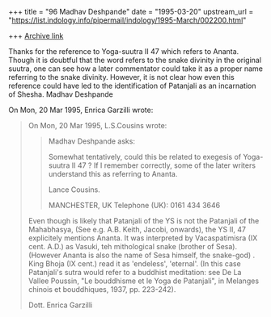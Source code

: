 +++
title = "96 Madhav Deshpande"
date = "1995-03-20"
upstream_url = "https://list.indology.info/pipermail/indology/1995-March/002200.html"

+++
[Archive link](https://list.indology.info/pipermail/indology/1995-March/002200.html)

Thanks for the reference to Yoga-suutra II 47 which refers to Ananta.  
Though it is doubtful that the word refers to the snake divinity in the 
original suutra, one can see how a later commentator could take it as a 
proper name referring to the snake divinity.  However, it is not clear 
how even this reference could have led to the identification of Patanjali 
as an incarnation of Shesha.
	Madhav Deshpande

On Mon, 20 Mar 1995, Enrica Garzilli wrote:

> 
> 
> On Mon, 20 Mar 1995, L.S.Cousins wrote:
> 
> > Madhav Deshpande asks:
> > 
> > Somewhat tentatively, could this be related to exegesis of Yoga-suutra II
> > 47 ? If I remember correctly, some of the later writers understand this as
> > referring to Ananta.
> > 
> > Lance Cousins.
> > 
> > MANCHESTER, UK
> > Telephone (UK): 0161 434 3646
> > 
> 
> Even though is likely that Patanjali of the YS is not the Patanjali
> of the Mahabhasya, (See e.g. A.B. Keith, Jacobi, onwards), the YS II, 47 
> explicitely mentions Ananta. 
> It was interpreted by Vacaspatimisra (IX cent. A.D.) as Vasuki, teh 
> mithological snake (brother of Sesa). (However Ananta is also the name of 
> Sesa himself, the snake-god) .
> King Bhoja (IX cent.) read it as 'endeless', 'eternal'.
> (In this case Patanjali's sutra would refer to a buddhist meditation: see 
> De La Vallee Poussin, "Le bouddhisme et le Yoga de Patanjali", in Melanges 
> chinois et bouddhiques, 1937, pp. 223-242).
> 
> Dott. Enrica Garzilli 
> 
>  
> 





